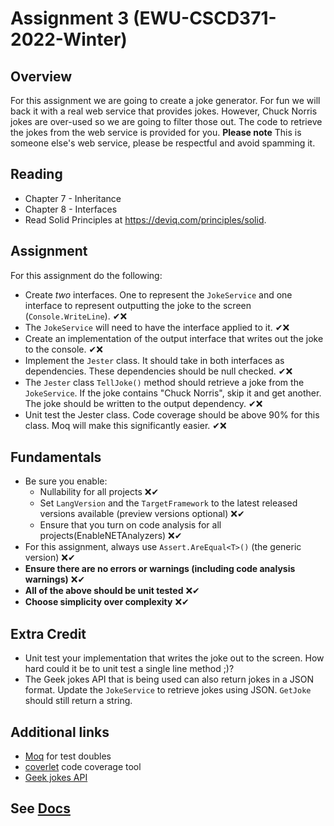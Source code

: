# Assignment 3 (EWU-CSCD371-2022-Winter)

## Overview

For this assignment we are going to create a joke generator. For fun we will back it with a real web service that
provides jokes. However, Chuck Norris jokes are over-used so we are going to filter those out. The code to retrieve the
jokes from the web service is provided for you.
**Please note** This is someone else's web service, please be respectful and avoid spamming it.

## Reading

- Chapter 7 - Inheritance
- Chapter 8 - Interfaces
- Read Solid Principles at https://deviq.com/principles/solid.

## Assignment

For this assignment do the following:

- Create *two* interfaces. One to represent the `JokeService` and one interface to represent outputting the joke to the
  screen (`Console.WriteLine`). ✔❌
- The `JokeService` will need to have the interface applied to it. ✔❌
- Create an implementation of the output interface that writes out the joke to the console. ✔❌
- Implement the `Jester` class. It should take in both interfaces as dependencies. These dependencies should be null
  checked. ✔❌
- The `Jester` class `TellJoke()` method should retrieve a joke from the `JokeService`. If the joke contains "Chuck
  Norris", skip it and get another. The joke should be written to the output dependency. ✔❌
- Unit test the Jester class. Code coverage should be above 90% for this class. Moq will make this significantly easier.
  ✔❌

## Fundamentals

- Be sure you enable:
    - Nullability for all projects ❌✔
    - Set `LangVersion` and the `TargetFramework` to the latest released versions available (preview versions optional)
      ❌✔
    - Ensure that you turn on code analysis for all projects(EnableNETAnalyzers) ❌✔
- For this assignment, always use `Assert.AreEqual<T>()` (the generic version)  ❌✔
- **Ensure there are no errors or warnings (including code analysis warnings)** ❌✔
- **All of the above should be unit tested** ❌✔
- **Choose simplicity over complexity** ❌✔

## Extra Credit

- Unit test your implementation that writes the joke out to the screen. How hard could it be to unit test a single line
  method ;)?
- The Geek jokes API that is being used can also return jokes in a JSON format. Update the `JokeService` to retrieve
  jokes using JSON. `GetJoke` should still return a string.

## Additional links

- [Moq](https://github.com/moq/moq4) for test doubles
- [coverlet](https://github.com/coverlet-coverage/coverlet#Quick-Start) code coverage tool
- [Geek jokes API](https://github.com/sameerkumar18/geek-joke-api)

## See [Docs](https://github.com/IntelliTect-Samples/EWU-CSCD371-2023-Winter/blob/main/Docs/README.md)